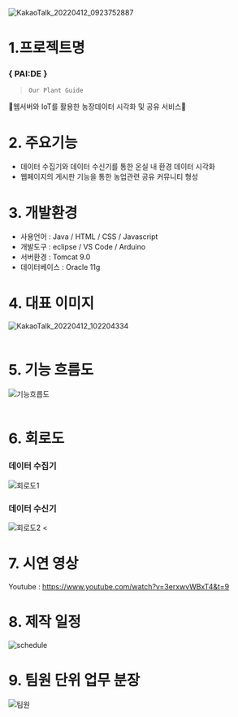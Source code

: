![KakaoTalk_20220412_0923752887](https://user-images.githubusercontent.com/101301693/162855362-d518edf8-bf17-48cc-a4fa-0540d8dc1127.png)
# 1.프로젝트명
### { PAI:DE }
>     Our Plant Guide
🌲웹서버와 IoT를 활용한 농장데이터 시각화 및 공유 서비스🌲

# 2. 주요기능
* 데이터 수집기와 데이터 수신기를 통한 온실 내 환경 데이터 시각화
* 웹페이지의 게시판 기능을 통한 농업관련 공유 커뮤니티 형성

# 3. 개발환경
* 사용언어 : Java / HTML / CSS / Javascript
* 개발도구 : eclipse / VS Code / Arduino
* 서버환경 :  Tomcat 9.0
* 데이터베이스 : Oracle 11g

# 4. 대표 이미지
![KakaoTalk_20220412_102204334](https://user-images.githubusercontent.com/101301693/162859738-27071389-cdd5-4caf-a060-f37e30e738f9.png)
<br>
<br>
# 5. 기능 흐름도
![기능흐릅도](https://user-images.githubusercontent.com/101301693/162859826-246cac24-fb5f-4f5c-8326-1109aff5fb4b.png)
<br>
<br>
# 6. 회로도
### 데이터 수집기
![회로도1](https://user-images.githubusercontent.com/101301693/162860704-f89fa83a-b3b3-4469-a3b5-23da6d052792.png)
<br>
### 데이터 수신기
![회로도2](https://user-images.githubusercontent.com/101301693/162860728-3c3242cc-ce8a-4601-9878-cae94b18c1d2.png)
<
# 7. 시연 영상
Youtube : https://www.youtube.com/watch?v=3erxwvWBxT4&t=9
# 8. 제작 일정
![schedule](https://user-images.githubusercontent.com/101301693/162860278-dc90e92c-e205-402b-8217-68149ea281b6.png)
# 9. 팀원 단위 업무 분장
![팀원](https://user-images.githubusercontent.com/101301693/162861045-6e0df630-61c0-486f-a612-7d0ebfc4ce41.png)
